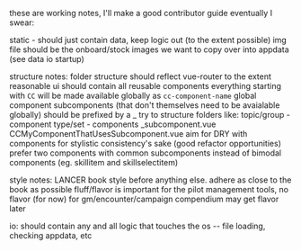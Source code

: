 these are working notes, I'll make a good contributor guide eventually I swear:

static -
should just contain data, keep logic out (to the extent possible)
img file should be the onboard/stock images we want to copy over into appdata (see data io startup)

structure notes:
folder structure should reflect vue-router to the extent reasonable
ui should contain all reusable components
everything starting with `CC` will be made available globally as `cc-component-name`
global component subcomponents (that don't themselves need to be avaialable globally) should be prefixed by a \_
try to structure folders like:
topic/group - component type/set - components
\_subcomponent.vue
CCMyComponentThatUsesSubcomponent.vue
aim for DRY with components for stylistic consistency's sake (good refactor opportunities)
prefer two components with common subcomponents instead of bimodal components (eg. skillitem and skillselectitem)

style notes:
LANCER book style before anything else. adhere as close to the book as possible
fluff/flavor is important for the pilot management tools, no flavor (for now) for gm/encounter/campaign
compendium may get flavor later

io:
should contain any and all logic that touches the os -- file loading, checking appdata, etc
